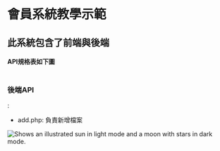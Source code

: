 <h1>會員系統教學示範</h1>
<h2>此系統包含了前端與後端</h2>
<h4>API規格表如下圖</h4>
<img src="https://webdemorichie.000webhostapp.com/git_file/mem.png" alt="">
<h3>後端API</h3>:
<ul>
    <li>add.php: 負責新增檔案</li>
</ul>
<picture>
  <img alt="Shows an illustrated sun in light mode and a moon with stars in dark mode." src="https://user-images.githubusercontent.com/25423296/163456779-a8556205-d0a5-45e2-ac17-42d089e3c3f8.png">
</picture>
